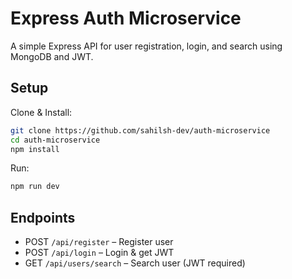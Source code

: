 # Express Auth Microservice
A simple Express API for user registration, login, and search using MongoDB and JWT.

## Setup
Clone & Install:
```bash
git clone https://github.com/sahilsh-dev/auth-microservice
cd auth-microservice
npm install
```

Run:
```bash
npm run dev
```

## Endpoints

- POST `/api/register` – Register user
- POST `/api/login` – Login & get JWT
- GET `/api/users/search` – Search user (JWT required)
